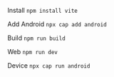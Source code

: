 Install 
```npm install vite```

Add Android
```npx cap add android```

Build
```npm run build```

Web
```npm run dev```

Device
```npx cap run android```